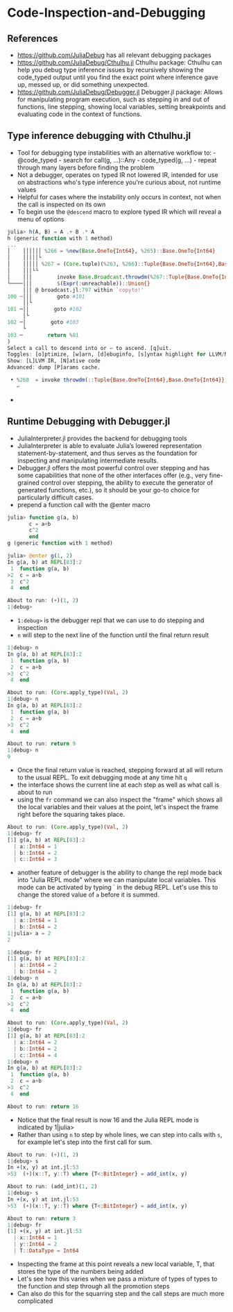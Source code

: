 # Code-Inspection-and-Debugging
## References
- https://github.com/JuliaDebug has all relevant debugging packages
- https://github.com/JuliaDebug/Cthulhu.jl Cthulhu package: Cthulhu can help you debug type inference issues by recursively showing the code_typed output until you find the exact point where inference gave up, messed up, or did something unexpected.
- https://github.com/JuliaDebug/Debugger.jl Debugger.jl package: Allows for manipulating program execution, such as stepping in and out of functions, line stepping, showing local variables, setting breakpoints and evaluating code in the context of functions.

## Type inference debugging with Cthulhu.jl
- Tool for debugging type instabilities with an alternative workflow to:
       - @code_typed
       - search for call(g, ...)::Any
       - code_typed(g, ...)
       - repeat through many layers before finding the problem
- Not a debugger, operates on typed IR not lowered IR, intended for use on abstractions who's type inference you're curious about, not runtime values
- Helpful for cases where the instability only occurs in context, not when the call is inspected on its own
- To begin use the `@descend` macro to explore typed IR which will reveal a menu of options
```julia
julia> h(A, B) = A .+ B .* A
h (generic function with 1 method)
...
│    ││││││ %266 = %new(Base.OneTo{Int64}, %265)::Base.OneTo{Int64}
│    │││││└
│    │││││ %267 = (Core.tuple)(%263, %266)::Tuple{Base.OneTo{Int64},Base.OneTo{Int64}}
│    │││└└
│    │││        invoke Base.Broadcast.throwdm(%267::Tuple{Base.OneTo{Int64},Base.OneTo{Int64}}, %76::Tuple{Base.OneTo{Int64},Base.OneTo{Int64}})::Union{}
└────│││        $(Expr(:unreachable))::Union{}
     │││ @ broadcast.jl:797 within `copyto!'
100 ┄│││        goto #101
     ││└
101 ─││        goto #102
     │└
102 ─│        goto #103
     └
103 ─        return %81
)
Select a call to descend into or ↩ to ascend. [q]uit.
Toggles: [o]ptimize, [w]arn, [d]ebuginfo, [s]yntax highlight for LLVM/Native.
Show: [L]LVM IR, [N]ative code
Advanced: dump [P]arams cache.

 • %268  = invoke throwdm(::Tuple{Base.OneTo{Int64},Base.OneTo{Int64}},::Tuple{Base.OneTo{Int64},Base.OneTo{Int64}})::Union{}
   ↩
```
- 

## Runtime Debugging with Debugger.jl
- JuliaInterpreter.jl provides the backend for debugging tools
- JuliaInterpreter is able to evaluate Julia’s lowered representation statement-by-statement, and thus serves as the foundation for inspecting and manipulating intermediate results.
- Debugger.jl offers the most powerful control over stepping and has some capabilities that none of the other interfaces offer (e.g., very fine-grained control over stepping, the ability to execute the generator of generated functions, etc.), so it should be your go-to choice for particularly difficult cases.
- prepend a function call with the @enter macro
```julia
julia> function g(a, b)
       c = a+b
       c^2
       end
g (generic function with 1 method)

julia> @enter g(1, 2)
In g(a, b) at REPL[83]:2
 1  function g(a, b)
>2  c = a+b
 3  c^2
 4  end

About to run: (+)(1, 2)
1|debug>
 ```
- `1:debug>` is the debugger repl that we can use to do stepping and inspection
- `n` will step to the next line of the function until the final return result
```julia
1|debug> n
In g(a, b) at REPL[83]:2
 1  function g(a, b)
 2  c = a+b
>3  c^2
 4  end

About to run: (Core.apply_type)(Val, 2)
1|debug> n
In g(a, b) at REPL[83]:2
 1  function g(a, b)
 2  c = a+b
>3  c^2
 4  end

About to run: return 9
1|debug> n
9
```
- Once the final return value is reached, stepping forward at all will return to the usual REPL.  To exit debugging mode at any time hit `q`
- the interface shows the current line at each step as well as what call is about to run
- using the `fr` command we can also inspect the "frame" which shows all the local variables and their values at the point, let's inspect the frame right before the squaring takes place.
```julia
About to run: (Core.apply_type)(Val, 2)
1|debug> fr
[1] g(a, b) at REPL[83]:2
  | a::Int64 = 1
  | b::Int64 = 2
  | c::Int64 = 3
```
- another feature of debugger is the ability to change the repl mode back into "Julia REPL mode" where we can manipulate local variables.  This mode can be activated by typing \` in the debug REPL.  Let's use this to change the stored value of `a` before it is summed.
```julia
1|debug> fr
[1] g(a, b) at REPL[83]:2
  | a::Int64 = 1
  | b::Int64 = 2
1|julia> a = 2
2

1|debug> fr
[1] g(a, b) at REPL[83]:2
  | a::Int64 = 2
  | b::Int64 = 2
1|debug> n
In g(a, b) at REPL[83]:2
 1  function g(a, b)
 2  c = a+b
>3  c^2
 4  end

About to run: (Core.apply_type)(Val, 2)
1|debug> fr
[1] g(a, b) at REPL[83]:2
  | a::Int64 = 2
  | b::Int64 = 2
  | c::Int64 = 4
1|debug> n
In g(a, b) at REPL[83]:2
 1  function g(a, b)
 2  c = a+b
>3  c^2
 4  end

About to run: return 16
```
- Notice that the final result is now 16 and the Julia REPL mode is indicated by 1|julia>
- Rather than using `n` to step by whole lines, we can step into calls with `s`, for example let's step into the first call for sum.
```julia
About to run: (+)(1, 2)
1|debug> s
In +(x, y) at int.jl:53
>53  (+)(x::T, y::T) where {T<:BitInteger} = add_int(x, y)

About to run: (add_int)(1, 2)
1|debug> s
In +(x, y) at int.jl:53
>53  (+)(x::T, y::T) where {T<:BitInteger} = add_int(x, y)

About to run: return 3
1|debug> fr
[1] +(x, y) at int.jl:53
  | x::Int64 = 1
  | y::Int64 = 2
  | T::DataType = Int64
```
- Inspecting the frame at this point reveals a new local variable, T, that stores the type of the numbers being added
- Let's see how this varies when we pass a mixture of types of types to the function and step through all the promotion steps
- Can also do this for the squarring step and the call steps are much more complicated

